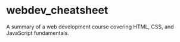 # webdev_cheatsheet
A summary of a web development course covering HTML, CSS, and JavaScript fundamentals.
